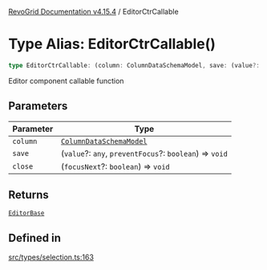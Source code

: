 [RevoGrid Documentation v4.15.4](README.md) / EditorCtrCallable

# Type Alias: EditorCtrCallable()

```ts
type EditorCtrCallable: (column: ColumnDataSchemaModel, save: (value?: any, preventFocus?: boolean) => void, close: (focusNext?: boolean) => void) => EditorBase;
```

Editor component callable function

## Parameters

| Parameter | Type |
| ------ | ------ |
| `column` | [`ColumnDataSchemaModel`](Interface.ColumnDataSchemaModel.md) |
| `save` | (`value`?: `any`, `preventFocus`?: `boolean`) => `void` |
| `close` | (`focusNext`?: `boolean`) => `void` |

## Returns

[`EditorBase`](Interface.EditorBase.md)

## Defined in

[src/types/selection.ts:163](https://github.com/revolist/revogrid/blob/1645225511bdf49c1a62fd26a91ac5b7e1558fd9/src/types/selection.ts#L163)
